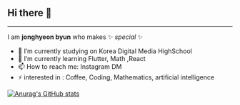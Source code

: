 ## Hi there 👋
---


I am **jonghyeon byun**  who makes ✨ _special_ ✨  
- 🔭 I’m currently studying on Korea Digital Media HighSchool
- 🌱 I’m currently learning Flutter, Math ,React
- 📫 How to reach me: Instagram DM
- ⚡  interested in : Coffee,  Coding, Mathematics, artificial intelligence


[![Anurag's GitHub stats](https://github-readme-stats.vercel.app/api?username=Coupy)](https://github.com/anuraghazra/github-readme-stats)
